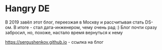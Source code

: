 # Hangry DE

В 2019 завёл этот блог, переезжая в Москву и рассчитывая стать DS-ом. В итоге - стал дата-инженером, чему очень рад :)
Блог почти сразу забросил, но, похоже, настало время вернуться к нему

<https://sergushenkov.github.io> - cсылка на блог
